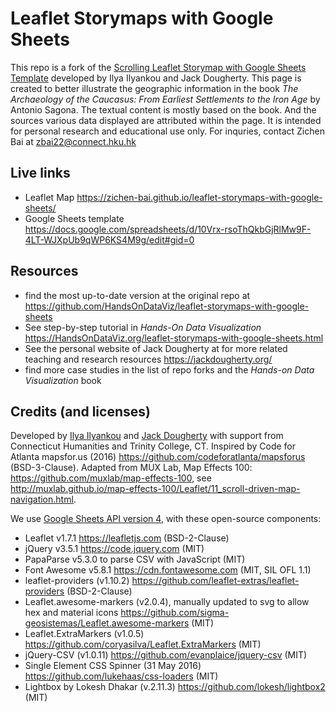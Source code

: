 # Leaflet Storymaps with Google Sheets

This repo is a fork of the [Scrolling Leaflet Storymap with Google Sheets Template](https://github.com/HandsOnDataViz/leaflet-storymaps-with-google-sheets) developed by Ilya Ilyankou and Jack Dougherty. This page is created to better illustrate the geographic information in the book *The Archaeology of the Caucasus: From Earliest Settlements to the Iron Age* by Antonio Sagona. The textual content is mostly based on the book. And the sources various data displayed are attributed within the page. It is intended for personal research and educational use only. For inquries, contact Zichen Bai at zbai22@connect.hku.hk

## Live links
- Leaflet Map https://zichen-bai.github.io/leaflet-storymaps-with-google-sheets/
- Google Sheets template https://docs.google.com/spreadsheets/d/10Vrx-rsoThQkbGjRlMw9F-4LT-WJXpUb9qWP6KS4M9g/edit#gid=0

## Resources
- find the most up-to-date version at the original repo at https://github.com/HandsOnDataViz/leaflet-storymaps-with-google-sheets
- See step-by-step tutorial in *Hands-On Data Visualization* https://HandsOnDataViz.org/leaflet-storymaps-with-google-sheets.html
- See the personal website of Jack Dougherty at for more related teaching and research resources https://jackdougherty.org/
- find more case studies in the list of repo forks and the *Hands-on Data Visualization* book


## Credits (and licenses)
Developed by [Ilya Ilyankou](https://github.com/ilyankou) and [Jack Dougherty](https://github.com/jackdougherty) with support from Connecticut Humanities and Trinity College, CT. Inspired by Code for Atlanta mapsfor.us (2016) https://github.com/codeforatlanta/mapsforus (BSD-3-Clause). Adapted from MUX Lab, Map Effects 100: https://github.com/muxlab/map-effects-100, see http://muxlab.github.io/map-effects-100/Leaflet/11_scroll-driven-map-navigation.html.

We use [Google Sheets API version 4](https://developers.google.com/sheets/api), with these open-source components:

- Leaflet v1.7.1 https://leafletjs.com (BSD-2-Clause)
- jQuery v3.5.1 https://code.jquery.com (MIT)
- PapaParse v5.3.0 to parse CSV with JavaScript (MIT)
- Font Awesome v5.8.1 https://cdn.fontawesome.com (MIT, SIL OFL 1.1)
- leaflet-providers (v1.10.2) https://github.com/leaflet-extras/leaflet-providers (BSD-2-Clause)
- Leaflet.awesome-markers (v2.0.4), manually updated to svg to allow hex and material icons https://github.com/sigma-geosistemas/Leaflet.awesome-markers (MIT)
- Leaflet.ExtraMarkers (v1.0.5) https://github.com/coryasilva/Leaflet.ExtraMarkers (MIT)
- jQuery-CSV (v1.0.11) https://github.com/evanplaice/jquery-csv (MIT)
- Single Element CSS Spinner (31 May 2016) https://github.com/lukehaas/css-loaders (MIT)
- Lightbox by Lokesh Dhakar (v.2.11.3) https://github.com/lokesh/lightbox2 (MIT)
